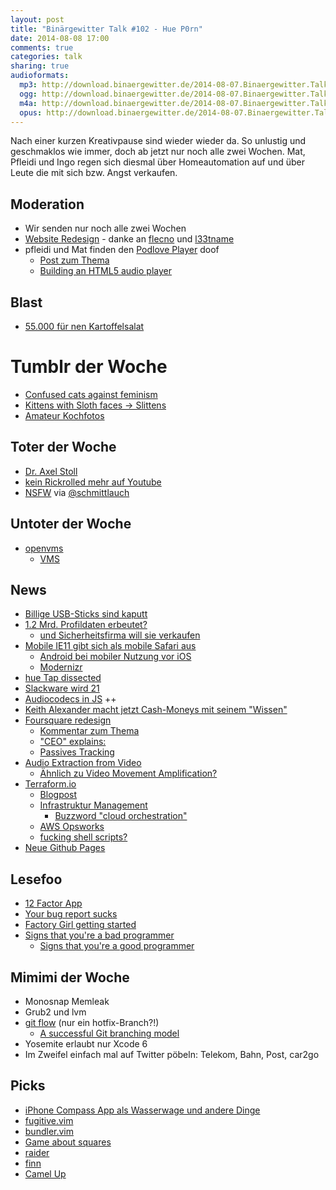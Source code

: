 ```yaml
---
layout: post
title: "Binärgewitter Talk #102 - Hue P0rn"
date: 2014-08-08 17:00
comments: true
categories: talk
sharing: true
audioformats:
  mp3: http://download.binaergewitter.de/2014-08-07.Binaergewitter.Talk.102.mp3
  ogg: http://download.binaergewitter.de/2014-08-07.Binaergewitter.Talk.102.ogg
  m4a: http://download.binaergewitter.de/2014-08-07.Binaergewitter.Talk.102.m4a
  opus: http://download.binaergewitter.de/2014-08-07.Binaergewitter.Talk.102.opus
---
```

Nach einer kurzen Kreativpause sind wieder wieder da. So unlustig und geschmaklos wie immer, doch ab jetzt nur noch alle zwei Wochen. Mat, Pfleidi und Ingo regen sich diesmal über Homeautomation auf und über Leute die mit sich bzw. Angst verkaufen.

## Moderation

- Wir senden nur noch alle zwei Wochen
- [Website Redesign](https://github.com/Binaergewitter/serious-bg/pull/92) - danke an [flecno](https://github.com/flecno) und [l33tname](https://github.com/fliiiix)
- pfleidi und Mat finden den [Podlove Player](https://github.com/podlove/podlove-web-player) doof
    * [Post zum Thema](http://daverupert.com/2014/02/sharing-podcasts/)
    * [Building an HTML5 audio player](http://webdesign.tutsplus.com/tutorials/create-a-customized-html5-audio-player--webdesign-7081)

## Blast

- [55.000 für nen Kartoffelsalat](http://www.heise.de/newsticker/meldung/Scherz-Crowdfunding-endet-Kartoffelsalat-fuer-ueber-55-000-US-Dollar-2282393.html)

# Tumblr der Woche

- [Confused cats against feminism](http://confusedcatsagainstfeminism.tumblr.com/)
- [Kittens with Sloth faces -> Slittens](http://slittens.tumblr.com/)
- [Amateur Kochfotos](http://amateurkochfotos.tumblr.com/)

## Toter der Woche

- [Dr. Axel Stoll](https://www.youtube.com/watch?v=Sa0N7rgxaHw)
- [kein Rickrolled mehr auf Youtube](http://www.tagesschau.de/schlusslicht/rickrolled-100.html)
- [NSFW](http://not-safe-for-work.de) via [@schmittlauch](https://twitter.com/schmittlauch)

## Untoter der Woche

- [openvms](http://www.pro-linux.de/news/1/21367/openvms-lebt-laenger.html)
    * [VMS](https://de.wikipedia.org/wiki/Virtual_Memory_System)

## News

- [Billige USB-Sticks sind kaputt](http://www.wired.com/2014/07/usb-security/)
- [1.2 Mrd. Profildaten erbeutet?](http://www.heise.de/newsticker/meldung/Sicherheitsforscher-Russische-Hacker-erbeuten-1-2-Milliarden-Profildaten-2285655.html)
    * [und Sicherheitsfirma will sie verkaufen](http://www.heise.de/newsticker/meldung/1-2-Milliarden-geklaute-Profil-Daten-Sicherheitsfirma-laesst-Opfer-im-Dunkeln-tappen-2287238.html)
- [Mobile IE11 gibt sich als mobile Safari aus](http://blogs.msdn.com/b/ie/archive/2014/07/31/the-mobile-web-should-just-work-for-everyone.aspx)
    * [Android bei mobiler Nutzung vor iOS](http://www.heise.de/newsticker/meldung/Mobile-Webnutzung-Android-ueberholt-iOS-2283420.html)
    * [Modernizr](http://modernizr.com/)
- [hue Tap dissected](http://arstechnica.com/gadgets/2014/08/gallery-dissecting-the-philips-hue-tap-wireless-battery-less-controller/#image-10)
- [Slackware wird 21](http://slackblogs.blogspot.de/2014/07/slackware-is-21-years-old.html)
- [Audiocodecs in JS](https://twitter.com/devongovett/status/491242841310392320) ++
- [Keith Alexander macht jetzt Cash-Moneys mit seinem "Wissen"](http://boingboing.net/2014/07/29/former-nsa-chief-to-profit-fro.html)
- [Foursquare redesign](http://thenextweb.com/apps/2014/07/23/foursquare-changes-logo-offers-early-look-redesigned-app-coming-couple-weeks/)
    * [Kommentar zum Thema](https://medium.com/@dweekly/dear-foursquare-c7c441fdf25e?source=tw-1cabd815912d-1406186422504)
    * ["CEO" explains:](http://www.youtube.com/watch?v=DQAJmmVsi1g&list=UUbje6r5t7Tn66iiTq3Cpu0Q)
    * [Passives Tracking](http://digiday.com/platforms/foursquare-longer-needs-check-ins-track-store-visits/)
- [Audio Extraction from Video](http://youtu.be/FKXOucXB4a8)
    * [Ähnlich zu Video Movement Amplification?](http://newsoffice.mit.edu/2012/amplifying-invisible-video-0622)
- [Terraform.io](http://www.terraform.io/)
    * [Blogpost](http://www.hashicorp.com/blog/terraform.html)
    * [Infrastruktur Management](http://www.terraform.io/intro/vs/chef-puppet.html)
        - [Buzzword "cloud orchestration"](http://www.rackspace.com/blog/cloud-orchestration-automating-deployments-of-full-stack-configurations/)
    * [AWS Opsworks](http://aws.amazon.com/opsworks/)
    * [fucking shell scripts?](http://fuckingshellscripts.org/)
- [Neue Github Pages](https://github.com/blog/1867-github-pages-now-runs-jekyll-2-2-0)

## Lesefoo

- [12 Factor App](http://12factor.net/)
- [Your bug report sucks](http://yourbugreportsucks.com/)
- [Factory Girl getting started](http://rubydoc.info/gems/factory_girl/file/GETTING_STARTED.md)
- [Signs that you're a bad programmer](http://www.yacoset.com/Home/signs-that-you-re-a-bad-programmer)
    * [Signs that you're a good programmer](http://www.yacoset.com/Home/signs-that-you-re-a-good-programmer)

## Mimimi der Woche

- Monosnap Memleak
- Grub2 und lvm
- [git flow](https://github.com/nvie/gitflow) (nur ein hotfix-Branch?!)
    * [A successful Git branching model](http://nvie.com/posts/a-successful-git-branching-model/)
- Yosemite erlaubt nur Xcode 6
- Im Zweifel einfach mal auf Twitter pöbeln: Telekom, Bahn, Post, car2go

## Picks

- [iPhone Compass App als Wasserwage und andere Dinge](http://aplus.com/a/iphone-tricks-you-didnt-know)
- [fugitive.vim](https://github.com/tpope/vim-fugitive)
- [bundler.vim](https://github.com/tpope/vim-bundler)
- [Game about squares](http://gameaboutsquares.com/)
- [raider](http://raider.sourceforge.net/)
- [finn](http://www.amazon.de/gp/product/B00IU12054/ref=as_li_ss_tl?ie=UTF8&camp=1638&creative=19454&creativeASIN=B00IU12054&linkCode=as2&tag=trektrip)
- [Camel Up](http://www.amazon.de/gp/product/B00ICF0OZQ/ref=as_li_tl?ie=UTF8&camp=1638&creative=19454&creativeASIN=B00ICF0OZQ&linkCode=as2&tag=trektrip&linkId=VTGEQFM22HWI3MCE)

